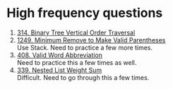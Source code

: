 # High frequency questions
1. [314. Binary Tree Vertical Order Traversal](https://leetcode.com/problems/binary-tree-vertical-order-traversal)
2. [1249. Minimum Remove to Make Valid Parentheses](https://leetcode.com/problems/minimum-remove-to-make-valid-parentheses/)  
   Use Stack. Need to practice a few more times.
4. [408. Valid Word Abbreviation](https://leetcode.com/problems/valid-word-abbreviation)  
   Need to practice this a few times as well.
5. [339. Nested List Weight Sum](https://leetcode.com/problems/nested-list-weight-sum)  
   Difficult. Need to go through this a few times.
